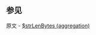 ## 参见

原文 - [$strLenBytes (aggregation)]( https://docs.mongodb.com/manual/reference/operator/aggregation/strLenBytes/ )

